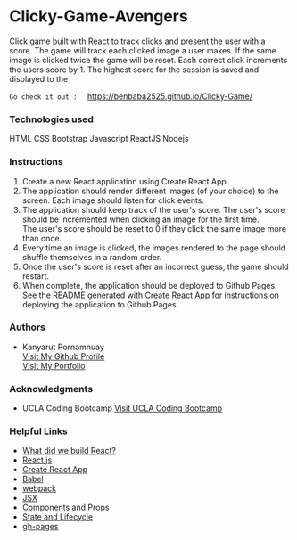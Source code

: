 # Clicky-Game-Avengers

Click game built with React to track clicks and present the user with a score. The game will track each clicked image a user makes. If the same image is clicked twice the game will be reset. Each correct click increments the users score by 1. The highest score for the session is saved and displayed to the

`Go check it out :  ` https://benbaba2525.github.io/Clicky-Game/

### Technologies used
HTML
CSS
Bootstrap
Javascript
ReactJS
Nodejs

### Instructions

1. Create a new React application using Create React App.<br>
2. The application should render different images (of your choice) to the screen. Each image should listen for click events.<br>
3. The application should keep track of the user's score. The user's score should be incremented when clicking an image for the first time.<br> The user's score should be reset to 0 if they click the same image more than once.<br>
4. Every time an image is clicked, the images rendered to the page should shuffle themselves in a random order.<br>
5. Once the user's score is reset after an incorrect guess, the game should restart.<br>
6. When complete, the application should be deployed to Github Pages. See the README generated with Create React App for instructions on deploying the application to Github Pages.


### Authors
  - Kanyarut Pornamnuay
  <br><a target="_blank" rel="nofollow" href="https://github.com/benbaba2525">Visit My Github Profile</a>
  <br><a target="_blank" rel="nofollow" href="https://benbaba2525.github.io/My-Portfolio/">Visit My Portfolio</a>


### Acknowledgments
  - UCLA Coding Bootcamp   <a target="_blank" rel="nofollow" href="https://bootcamp.uclaextension.edu/coding/">Visit UCLA Coding Bootcamp</a>

### Helpful Links
- <a target="_blank" rel="nofollow" href="https://reactjs.org/blog/2013/06/05/why-react.html">What did we build React?</a>
- <a target="_blank" rel="nofollow" href="https://reactjs.org/">React.js</a>
- <a target="_blank" rel="nofollow" href="https://github.com/facebook/create-react-app">Create React App</a>
- <a target="_blank" rel="nofollow" href="https://babeljs.io/docs/en/">Babel</a>
- <a target="_blank" rel="nofollow" href="https://webpack.js.org/">webpack</a>
- <a target="_blank" rel="nofollow" href="https://reactjs.org/docs/introducing-jsx.html">JSX</a>
- <a target="_blank" rel="nofollow" href="https://reactjs.org/docs/components-and-props.html#es6-classes">Components and Props</a>
- <a target="_blank" rel="nofollow" href="https://reactjs.org/docs/state-and-lifecycle.html">State and Lifecycle</a>
- <a target="_blank" rel="nofollow" href="https://www.npmjs.com/package/gh-pages">gh-pages</a>
